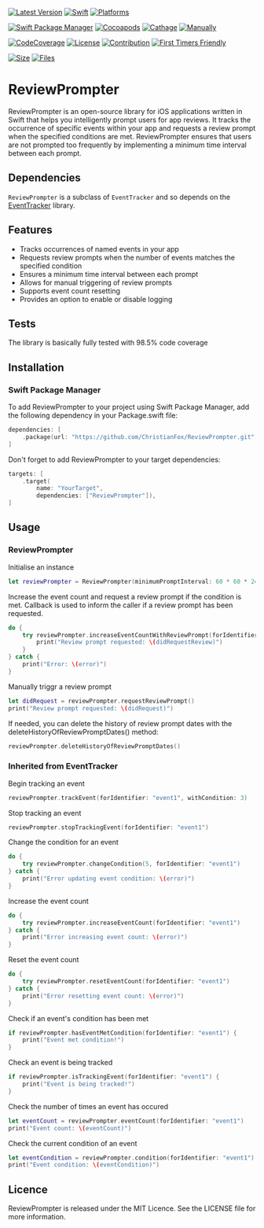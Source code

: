 [![Latest Version](https://img.shields.io/github/v/tag/ChristianFox/ReviewPrompter?sort=semver&label=Version&color=orange)](https://github.com/ChristianFox/ReviewPrompter/)
[![Swift](https://img.shields.io/badge/Swift-5.7-orange)](https://img.shields.io/badge/Swift-5.7-orange)
[![Platforms](https://img.shields.io/badge/Platforms-macOS_iOS-orange)](https://img.shields.io/badge/Platforms-macOS_iOS_tvOS_watchOS_Linux_Windows-orange)

[![Swift Package Manager](https://img.shields.io/badge/Swift_Package_Manager-yes-green)](https://img.shields.io/badge/Swift_Package_Manager-yes-green)
[![Cocoapods](https://img.shields.io/badge/Cocoapods-no-red)](https://img.shields.io/badge/Cocoapods-no-red)
[![Cathage](https://img.shields.io/badge/Cathage-no-red)](https://img.shields.io/badge/Cathage-no-red)
[![Manually](https://img.shields.io/badge/Manual_Import-yes-green)](https://img.shields.io/badge/Manually_Added-sure-green)

[![CodeCoverage](https://img.shields.io/badge/Code%20Coverage-98.5%25-green)](https://img.shields.io/badge/Code%20Coverage-98.5%25-green)
[![License](https://img.shields.io/badge/license-mit-blue.svg)](https://github.com/ChristianFox/ReviewPrompter/blob/master/LICENSE)
[![Contribution](https://img.shields.io/badge/Contributions-Welcome-blue)](https://github.com/ChristianFox/ReviewPrompter/labels/contribute)
[![First Timers Friendly](https://img.shields.io/badge/First_Timers-Welcome-blue)](https://github.com/ChristianFox/ReviewPrompter/labels/contribute)

[![Size](https://img.shields.io/github/repo-size/ChristianFox/ReviewPrompter?color=orange)](https://img.shields.io/github/repo-size/ChristianFox/ReviewPrompter?color=orange)
[![Files](https://img.shields.io/github/directory-file-count/ChristianFox/ReviewPrompter?color=orange)](https://img.shields.io/github/directory-file-count/ChristianFox/ReviewPrompter?color=orange)


# ReviewPrompter

ReviewPrompter is an open-source library for iOS applications written in Swift that helps you intelligently prompt users for app reviews. It tracks the occurrence of specific events within your app and requests a review prompt when the specified conditions are met. ReviewPrompter ensures that users are not prompted too frequently by implementing a minimum time interval between each prompt.

## Dependencies

`ReviewPrompter` is a subclass of `EventTracker` and so depends on the [EventTracker](http://github.com/ChristianFox/EventTracker) library.

## Features

- Tracks occurrences of named events in your app
- Requests review prompts when the number of events matches the specified condition
- Ensures a minimum time interval between each prompt
- Allows for manual triggering of review prompts
- Supports event count resetting
- Provides an option to enable or disable logging

## Tests

The library is basically fully tested with 98.5% code coverage

## Installation

### Swift Package Manager
To add ReviewPrompter to your project using Swift Package Manager, add the following dependency in your Package.swift file:

```swift
dependencies: [
    .package(url: "https://github.com/ChristianFox/ReviewPrompter.git", from: "1.0.0")
]
```

Don't forget to add ReviewPrompter to your target dependencies:

```swift
targets: [
    .target(
        name: "YourTarget",
        dependencies: ["ReviewPrompter"]),
]
```

## Usage

### ReviewPrompter

Initialise an instance

```swift
let reviewPrompter = ReviewPrompter(minimumPromptInterval: 60 * 60 * 24 * 7) // 1 week
```

Increase the event count and request a review prompt if the condition is met. Callback is used to inform the caller if a review prompt has been requested.

```swift
do {
    try reviewPrompter.increaseEventCountWithReviewPrompt(forIdentifier: "event1") { didRequestReview in
        print("Review prompt requested: \(didRequestReview)")
    }
} catch {
    print("Error: \(error)")
}
```

Manually triggr a review prompt

```swift
let didRequest = reviewPrompter.requestReviewPrompt()
print("Review prompt requested: \(didRequest)")
```

If needed, you can delete the history of review prompt dates with the deleteHistoryOfReviewPromptDates() method:

```swift
reviewPrompter.deleteHistoryOfReviewPromptDates()
```


### Inherited from EventTracker

Begin tracking an event

```swift
reviewPrompter.trackEvent(forIdentifier: "event1", withCondition: 3)
```

Stop tracking an event

```swift
reviewPrompter.stopTrackingEvent(forIdentifier: "event1")
```

Change the condition for an event

```swift
do {
    try reviewPrompter.changeCondition(5, forIdentifier: "event1")
} catch {
    print("Error updating event condition: \(error)")
}
```

Increase the event count
 
```swift
do {
    try reviewPrompter.increaseEventCount(forIdentifier: "event1")
} catch {
    print("Error increasing event count: \(error)")
}
```


Reset the event count

```swift
do {
    try reviewPrompter.resetEventCount(forIdentifier: "event1")
} catch {
    print("Error resetting event count: \(error)")
}
```

Check if an event's condition has been met

```swift
if reviewPrompter.hasEventMetCondition(forIdentifier: "event1") {
    print("Event met condition!")
}
```

Check an event is being tracked

```swift
if reviewPrompter.isTrackingEvent(forIdentifier: "event1") {
    print("Event is being tracked!")
}
```

Check the number of times an event has occured

```swift
let eventCount = reviewPrompter.eventCount(forIdentifier: "event1")
print("Event count: \(eventCount)")
```

Check the current condition of an event

```swift
let eventCondition = reviewPrompter.condition(forIdentifier: "event1")
print("Event condition: \(eventCondition)")
```


## Licence

ReviewPrompter is released under the MIT Licence. See the LICENSE file for more information.
